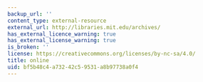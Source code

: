 ```yaml
---
backup_url: ''
content_type: external-resource
external_url: http://libraries.mit.edu/archives/
has_external_licence_warning: true
has_external_license_warning: true
is_broken: ''
license: https://creativecommons.org/licenses/by-nc-sa/4.0/
title: online
uid: bf5b48c4-a732-42c5-9531-a8b97738a0f4
---
```

